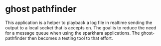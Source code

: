 # ghost pathfinder

This application is a helper to playback a log file in realtime sending the
output to a local socket that is accepts on. The goal is to reduce the need
for a message queue when using the sparkhara applications. The
ghost-pathfinder then becomes a testing tool to that effort.
